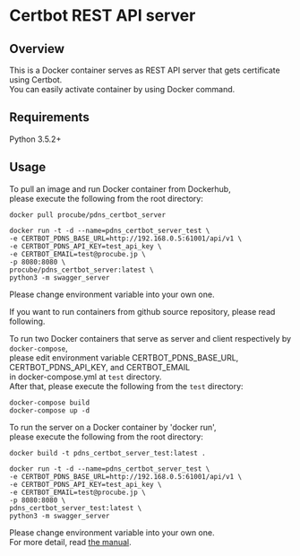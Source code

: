 # Certbot REST API server

## Overview
This is a Docker container serves as REST API server that gets certificate using Certbot.  
You can easily activate container by using Docker command.

## Requirements
Python 3.5.2+

## Usage
To pull an image and run Docker container from Dockerhub,  
please execute the following from the root directory:  

```
docker pull procube/pdns_certbot_server

docker run -t -d --name=pdns_certbot_server_test \
-e CERTBOT_PDNS_BASE_URL=http://192.168.0.5:61001/api/v1 \
-e CERTBOT_PDNS_API_KEY=test_api_key \
-e CERTBOT_EMAIL=test@procube.jp \
-p 8080:8080 \
procube/pdns_certbot_server:latest \
python3 -m swagger_server
```

Please change environment variable into your own one.  
  
If you want to run containers from github source repository,  please read following.  
  
To run two Docker containers that serve as server and client respectively by `docker-compose`,  
please edit environment variable CERTBOT_PDNS_BASE_URL, CERTBOT_PDNS_API_KEY, and CERTBOT_EMAIL  
in docker-compose.yml at `test` directory.  
After that, please execute the following from the `test` directory:

```
docker-compose build
docker-compose up -d
```

To run the server on a Docker container by 'docker run',  
please execute the following from the root directory:

```
docker build -t pdns_certbot_server_test:latest .

docker run -t -d --name=pdns_certbot_server_test \
-e CERTBOT_PDNS_BASE_URL=http://192.168.0.5:61001/api/v1 \
-e CERTBOT_PDNS_API_KEY=test_api_key \
-e CERTBOT_EMAIL=test@procube.jp \
-p 8080:8080 \
pdns_certbot_server_test:latest \
python3 -m swagger_server
```
  
Please change environment variable into your own one.  
For more detail, read [the manual](pdns-certbot-server.readthedocs.io).
